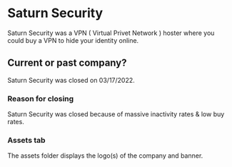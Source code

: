 # Saturn Security
Saturn Security was a VPN ( Virtual Privet Network ) hoster where you could buy a VPN to hide your identity online.

## Current or past company?
Saturn Security was closed on 03/17/2022.

### Reason for closing
Saturn Security was closed because of massive inactivity rates & low buy rates.

### Assets tab
The assets folder displays the logo(s) of the company and banner.
